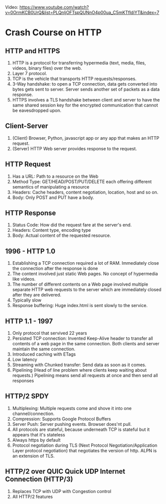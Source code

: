 Video: https://www.youtube.com/watch?v=0OrmKCB0UrQ&list=PLQnljOFTspQUNnO4p00ua_C5mKTfldiYT&index=7

# Crash Course on HTTP

## HTTP and HTTPS
1. HTTP is a protocol for transferring hypermedia (text, media, files, videos, binary files) over the web.
2. Layer 7 protocol.
3. TCP is the vehicle that transports HTTP requests/responses.
4. 3-Way handshake: to open a TCP connection, data gets converted into bytes gets sent to server. Server sends another set of packets as a data response.
5. HTTPS involves a TLS handshake between client and server to have the same shared session key for the encrypted communication that cannot be eavesdropped upon.

## Client-Server
1. (Client) Browser, Python, javascript app or any app that makes an HTTP request.
2. (Server) HTTP Web server provides response to the request.


## HTTP Request
1. Has a URL: Path to a resource on the Web
2. Method Type: GET/HEAD/POST/PUT/DELETE each offering different semantics of manipulating a resource
3. Headers: Cache headers, content negotiation, location, host and so on.
4. Body: Only POST and PUT have a body.

## HTTP Response

1. Status Code: How did the request fare at the server's end.
2. Headers: Content type, encoding type
3. Body: Actual content of the requested resource.

## 1996 - HTTP 1.0

1. Establishing a TCP connection required a lot of RAM. Immediately close the connection after the response is done
2. The content involved just static Web pages. No concept of hypermedia like videos. 
3. The number of different contents on a Web page involved multiple separate HTTP web requests to the server which are immediately closed after they are delivered.
4. Typically slow
5. Response buffering: Huge index.html is sent slowly to the service.

## HTTP 1.1 - 1997
1. Only protocol that servived 22 years
2. Persisted TCP connection: Invented Keep-Alive header to transfer all contents of a web page in the same connection. Both clients and server maintain the same connection.
3. Introduced caching with ETags
4. Low latency
5. Streaming with Chunked transfer: Send data as soon as it comes.
6. Pipelining (Head of line problem where clients keep waiting about requests.) Pipelining means send all requests at once and then send all responses

## HTTP/2 SPDY

1. Multiplexing: Multiple requests come and shove it into one channel/connection.
2. Compression: Supports Google Protocol Buffers
3. Server Push: Server pushing events. Browser does'nt pull.
4. All protocols are stateful, because underneath TCP is stateful but it appears that it's stateless
5. Always https by default
6. Protocol negotiation during TLS (Next Protocol Negotiation/Application Layer protocol negotiation) that negotiates the version of http. ALPN is an extension of TLS.

## HTTP/2 over QUIC Quick UDP Internet Connection (HTTP/3)

1. Replaces TCP with UDP with Congestion control
2. All HTTP/2 features